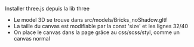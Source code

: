 Installer three.js depuis la lib three 
- Le model 3D se trouve dans src/models/Bricks_noShadow.gltf
- La taille du canvas est modifiable par la const 'size' et les lignes 32/40
- On place le canvas dans la page grâce au css/scss/styl, comme un canvas normal
